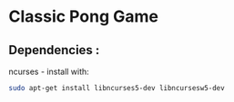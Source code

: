 # Classic Pong Game

## Dependencies : 
ncurses - install with:
```bash 
sudo apt-get install libncurses5-dev libncursesw5-dev
```
